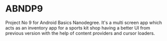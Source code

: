 # ABNDP9
Project No 9 for Android Basics Nanodegree. It's a multi screen app which acts as an inventory app for a sports kit shop having a better UI from previous version with the help of content providers and cursor loaders.

